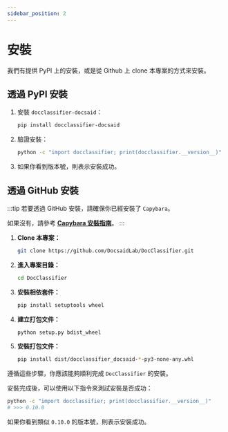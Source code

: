 ```yaml
---
sidebar_position: 2
---
```


# 安裝

我們有提供 PyPI 上的安裝，或是從 Github 上 clone 本專案的方式來安裝。

## 透過 PyPI 安裝

1. 安裝 `docclassifier-docsaid`：

   ```bash
   pip install docclassifier-docsaid
   ```

2. 驗證安裝：

   ```bash
   python -c "import docclassifier; print(docclassifier.__version__)"
   ```

3. 如果你看到版本號，則表示安裝成功。

## 透過 GitHub 安裝

:::tip
若要透過 GitHub 安裝，請確保你已經安裝了 `Capybara`。

如果沒有，請參考 [**Capybara 安裝指南**](../capybara/installation.md)。
:::

1. **Clone 本專案：**

   ```bash
   git clone https://github.com/DocsaidLab/DocClassifier.git
   ```

2. **進入專案目錄：**

   ```bash
   cd DocClassifier
   ```

3. **安裝相依套件：**

   ```bash
   pip install setuptools wheel
   ```

4. **建立打包文件：**

   ```bash
   python setup.py bdist_wheel
   ```

5. **安裝打包文件：**

   ```bash
   pip install dist/docclassifier_docsaid-*-py3-none-any.whl
   ```

遵循這些步驟，你應該能夠順利完成 `DocClassifier` 的安裝。

安裝完成後，可以使用以下指令來測試安裝是否成功：

```bash
python -c "import docclassifier; print(docclassifier.__version__)"
# >>> 0.10.0
```

如果你看到類似 `0.10.0` 的版本號，則表示安裝成功。
